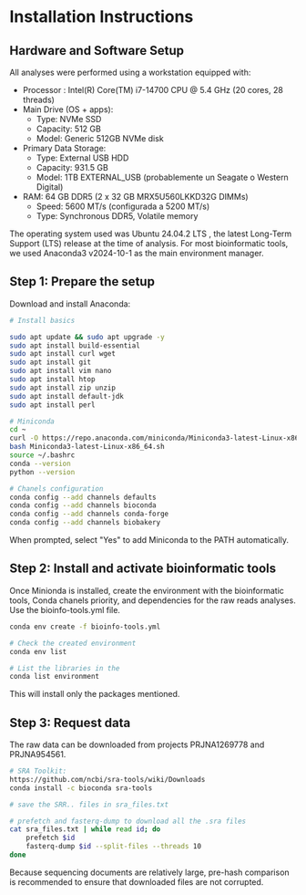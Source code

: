 # Installation Instructions

## **Hardware and Software Setup**
All analyses were performed using a workstation equipped with:

* Processor : Intel(R) Core(TM) i7-14700 CPU @ 5.4 GHz (20 cores, 28 threads) 
* Main Drive (OS + apps):  
    - Type: NVMe SSD  
    - Capacity: 512 GB  
    - Model: Generic  512GB NVMe disk
* Primary Data Storage:  
    - Type: External USB HDD 
    - Capacity: 931.5 GB 
    - Model: 1TB EXTERNAL_USB (probablemente un Seagate o Western Digital) 
* RAM: 64 GB DDR5 (2 x 32 GB MRX5U560LKKD32G DIMMs)
    - Speed: 5600 MT/s (configurada a 5200 MT/s)
    - Type: Synchronous DDR5, Volatile memory

The operating system used was Ubuntu 24.04.2 LTS , the latest Long-Term Support (LTS) release at the time of analysis.
For most bioinformatic tools, we used Anaconda3 v2024-10-1 as the main environment manager.

## Step 1: Prepare the setup

Download and install Anaconda:
```bash
# Install basics

sudo apt update && sudo apt upgrade -y
sudo apt install build-essential
sudo apt install curl wget
sudo apt install git
sudo apt install vim nano
sudo apt install htop
sudo apt install zip unzip
sudo apt install default-jdk
sudo apt install perl

# Miniconda
cd ~
curl -O https://repo.anaconda.com/miniconda/Miniconda3-latest-Linux-x86_64.sh 
bash Miniconda3-latest-Linux-x86_64.sh
source ~/.bashrc
conda --version
python --version

# Chanels configuration
conda config --add channels defaults
conda config --add channels bioconda
conda config --add channels conda-forge
conda config --add channels biobakery
```
When prompted, select "Yes" to add Miniconda to the PATH automatically.


## Step 2: Install and activate bioinformatic tools
Once Minionda is installed, create the environment with the bioinformatic tools, Conda chanels priority, and dependencies for the raw reads analyses. 
Use the bioinfo-tools.yml file.

```bash
conda env create -f bioinfo-tools.yml

# Check the created environment
conda env list

# List the libraries in the
conda list environment
```
This will install only the packages mentioned.

## Step 3: Request data
The raw data can be downloaded from projects PRJNA1269778 and PRJNA954561.

```bash
# SRA Toolkit:
https://github.com/ncbi/sra-tools/wiki/Downloads
conda install -c bioconda sra-tools

# save the SRR.. files in sra_files.txt

# prefetch and fasterq-dump to download all the .sra files
cat sra_files.txt | while read id; do
    prefetch $id
    fasterq-dump $id --split-files --threads 10
done
```

Because sequencing documents are relatively large, pre-hash comparison is recommended to ensure that downloaded files are not corrupted.

